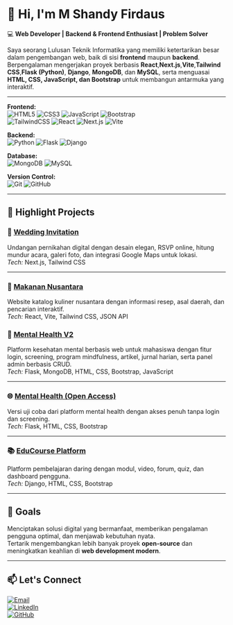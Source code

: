 # 👋 Hi, I'm M Shandy Firdaus

💻 **Web Developer | Backend & Frontend Enthusiast | Problem Solver**  

Saya seorang Lulusan Teknik Informatika yang memiliki ketertarikan besar dalam pengembangan web, baik di sisi **frontend** maupun **backend**.  
Berpengalaman mengerjakan proyek berbasis **React**,**Next.js**,**Vite**,**Tailwind CSS**,**Flask (Python)**, **Django**, **MongoDB**, dan **MySQL**, serta menguasai **HTML, CSS, JavaScript, dan Bootstrap** untuk membangun antarmuka yang interaktif.

---

**Frontend:**  
![HTML5](https://img.shields.io/badge/-HTML5-E34F26?logo=html5&logoColor=white) 
![CSS3](https://img.shields.io/badge/-CSS3-1572B6?logo=css3&logoColor=white) 
![JavaScript](https://img.shields.io/badge/-JavaScript-F7DF1E?logo=javascript&logoColor=black) 
![Bootstrap](https://img.shields.io/badge/-Bootstrap-7952B3?logo=bootstrap&logoColor=white)  
![TailwindCSS](https://img.shields.io/badge/-Tailwind_CSS-38B2AC?logo=tailwind-css&logoColor=white) 
![React](https://img.shields.io/badge/-React-61DAFB?logo=react&logoColor=black) 
![Next.js](https://img.shields.io/badge/-Next.js-000000?logo=next.js&logoColor=white) 
![Vite](https://img.shields.io/badge/-Vite-646CFF?logo=vite&logoColor=white)

**Backend:**  
![Python](https://img.shields.io/badge/-Python-3776AB?logo=python&logoColor=white) 
![Flask](https://img.shields.io/badge/-Flask-000000?logo=flask&logoColor=white) 
![Django](https://img.shields.io/badge/-Django-092E20?logo=django&logoColor=white)  

**Database:**  
![MongoDB](https://img.shields.io/badge/-MongoDB-47A248?logo=mongodb&logoColor=white) 
![MySQL](https://img.shields.io/badge/-MySQL-4479A1?logo=mysql&logoColor=white)  

**Version Control:**  
![Git](https://img.shields.io/badge/-Git-F05032?logo=git&logoColor=white) 
![GitHub](https://img.shields.io/badge/-GitHub-181717?logo=github&logoColor=white)

---

## 📌 Highlight Projects

### 💌 [Wedding Invitation](https://github.com/username/wedding_invitation)  
Undangan pernikahan digital dengan desain elegan, RSVP online, hitung mundur acara, galeri foto, dan integrasi Google Maps untuk lokasi.  
*Tech:* Next.js, Tailwind CSS  

---

### 🍲 [Makanan Nusantara](https://github.com/username/makanan_nusantara)  
Website katalog kuliner nusantara dengan informasi resep, asal daerah, dan pencarian interaktif.  
*Tech:* React, Vite, Tailwind CSS, JSON API  

### 🧠 [Mental Health V2](https://github.com/username/mental_healthv2)  
Platform kesehatan mental berbasis web untuk mahasiswa dengan fitur login, screening, program mindfulness, artikel, jurnal harian, serta panel admin berbasis CRUD.  
*Tech:* Flask, MongoDB, HTML, CSS, Bootstrap, JavaScript  

---

### 🌐 [Mental Health (Open Access)](https://github.com/username/mental_health)  
Versi uji coba dari platform mental health dengan akses penuh tanpa login dan screening.  
*Tech:* Flask, HTML, CSS, Bootstrap  

---

### 📚 [EduCourse Platform](https://github.com/username/educourse)  
Platform pembelajaran daring dengan modul, video, forum, quiz, dan dashboard pengguna.  
*Tech:* Django, HTML, CSS, Bootstrap  

---


## 🎯 Goals
Menciptakan solusi digital yang bermanfaat, memberikan pengalaman pengguna optimal, dan menjawab kebutuhan nyata.  
Tertarik mengembangkan lebih banyak proyek **open-source** dan meningkatkan keahlian di **web development modern**.

---

## 📫 Let's Connect
[![Email](https://img.shields.io/badge/Email-D14836?logo=gmail&logoColor=white)](mailto:sandyfirdaus19@email.com)  
[![LinkedIn](https://img.shields.io/badge/LinkedIn-0A66C2?logo=linkedin&logoColor=white)](https://linkedin.com/in/mochamad-shandy-firdaus)  
[![GitHub](https://img.shields.io/badge/GitHub-181717?logo=github&logoColor=white)](https://github.com/Sandyfirdaus1)
